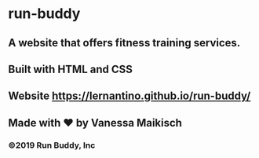# run-buddy 

## A website that offers fitness training services.

## Built with HTML and CSS

## Website https://lernantino.github.io/run-buddy/

## Made with ❤️ by Vanessa Maikisch

### ©️2019 Run Buddy, Inc 
